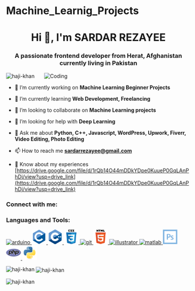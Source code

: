 # Machine_Learnig_Projects
<h1 align="center">Hi 👋, I'm SARDAR REZAYEE</h1>
<h3 align="center">A passionate frontend developer from Herat, Afghanistan currently living in Pakistan</h3>
<img align="right" alt="Coding" width="400" src="[[[https://cdn.dribbble.com/users/2344801/screenshots/4774578/alphatestersanimation2.gif](https://th.bing.com/th/id/R.cd37fa49c983ac905df0016fd5b6a2ee?rik=XYhzlatbpAHWnA&pid=ImgRaw&r=0)](https://www.bing.com/images/search?view=detailV2&ccid=7evSeq9Q&id=75EE7FACB4F69D76AFF46873F36775AFD03B92F9&thid=OIP.7evSeq9QFQNMpFI3WjsJaQAAAA&mediaurl=https%3a%2f%2fcdn-images-1.medium.com%2fmax%2f1200%2f1*mr7WXw8tgpMhqugKP2WhrA.gif&cdnurl=https%3a%2f%2fth.bing.com%2fth%2fid%2fR.edebd27aaf5015034ca452375a3b0969%3frik%3d%252bZI70K91Z%252fNzaA%26pid%3dImgRaw%26r%3d0&exph=300&expw=400&q=coder+animated&simid=608046994604435379&FORM=IRPRST&ck=517833EC90D121A91B6392846F173B2A&selectedIndex=8&qpvt=coder+animated)](https://th.bing.com/th/id/OIP.lAolOq-UUW1NAEZ__1XDDAHaHa?pid=ImgDet&rs=1)](https://www.shealord.com/wp-content/uploads/2018/05/Desk_Guy_color_2.gif)"

<p align="left"> <img src="https://komarev.com/ghpvc/?username=haji-khan&label=Profile%20views&color=0e75b6&style=flat" alt="haji-khan" /> </p>

- 🔭 I’m currently working on **Machine Learning Beginner Projects**

- 🌱 I’m currently learning **Web Development, Freelancing**

- 👯 I’m looking to collaborate on **Machine Learning projects**

- 🤝 I’m looking for help with **Deep Learning**

- 💬 Ask me about **Python, C++, Javascript, WordPress, Upwork, Fiverr, Video Editing, Photo Editing**

- 📫 How to reach me **sardarrezayee@gmail.com**

- 📄 Know about my experiences [https://drive.google.com/file/d/1rQb14O44mDDkYDpe0KuueP0GqLAnPhDj/view?usp=drive_link](https://drive.google.com/file/d/1rQb14O44mDDkYDpe0KuueP0GqLAnPhDj/view?usp=drive_link)

<h3 align="left">Connect with me:</h3>
<p align="left">
</p>

<h3 align="left">Languages and Tools:</h3>
<p align="left"> <a href="https://www.arduino.cc/" target="_blank" rel="noreferrer"> <img src="https://cdn.worldvectorlogo.com/logos/arduino-1.svg" alt="arduino" width="40" height="40"/> </a> <a href="https://www.cprogramming.com/" target="_blank" rel="noreferrer"> <img src="https://raw.githubusercontent.com/devicons/devicon/master/icons/c/c-original.svg" alt="c" width="40" height="40"/> </a> <a href="https://www.w3schools.com/cpp/" target="_blank" rel="noreferrer"> <img src="https://raw.githubusercontent.com/devicons/devicon/master/icons/cplusplus/cplusplus-original.svg" alt="cplusplus" width="40" height="40"/> </a> <a href="https://www.w3schools.com/css/" target="_blank" rel="noreferrer"> <img src="https://raw.githubusercontent.com/devicons/devicon/master/icons/css3/css3-original-wordmark.svg" alt="css3" width="40" height="40"/> </a> <a href="https://git-scm.com/" target="_blank" rel="noreferrer"> <img src="https://www.vectorlogo.zone/logos/git-scm/git-scm-icon.svg" alt="git" width="40" height="40"/> </a> <a href="https://www.w3.org/html/" target="_blank" rel="noreferrer"> <img src="https://raw.githubusercontent.com/devicons/devicon/master/icons/html5/html5-original-wordmark.svg" alt="html5" width="40" height="40"/> </a> <a href="https://www.adobe.com/in/products/illustrator.html" target="_blank" rel="noreferrer"> <img src="https://www.vectorlogo.zone/logos/adobe_illustrator/adobe_illustrator-icon.svg" alt="illustrator" width="40" height="40"/> </a> <a href="https://www.mathworks.com/" target="_blank" rel="noreferrer"> <img src="https://upload.wikimedia.org/wikipedia/commons/2/21/Matlab_Logo.png" alt="matlab" width="40" height="40"/> </a> <a href="https://www.photoshop.com/en" target="_blank" rel="noreferrer"> <img src="https://raw.githubusercontent.com/devicons/devicon/master/icons/photoshop/photoshop-line.svg" alt="photoshop" width="40" height="40"/> </a> <a href="https://www.php.net" target="_blank" rel="noreferrer"> <img src="https://raw.githubusercontent.com/devicons/devicon/master/icons/php/php-original.svg" alt="php" width="40" height="40"/> </a> <a href="https://www.python.org" target="_blank" rel="noreferrer"> <img src="https://raw.githubusercontent.com/devicons/devicon/master/icons/python/python-original.svg" alt="python" width="40" height="40"/> </a> </p>

<p><img align="left" src="https://github-readme-stats.vercel.app/api/top-langs?username=haji-khan&show_icons=true&locale=en&layout=compact" alt="haji-khan" /></p>

<p>&nbsp;<img align="center" src="https://github-readme-stats.vercel.app/api?username=haji-khan&show_icons=true&locale=en" alt="haji-khan" /></p>

<p><img align="center" src="https://github-readme-streak-stats.herokuapp.com/?user=haji-khan&" alt="haji-khan" /></p>
